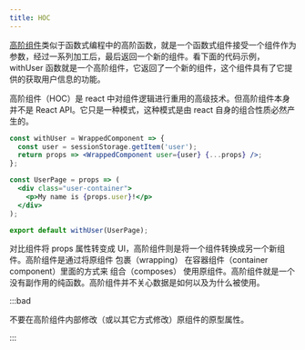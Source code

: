 ```yaml
---
title: HOC
---
```


[高阶组件](https://www.reactjscn.com/docs/higher-order-components.html)类似于函数式编程中的高阶函数，就是一个函数式组件接受一个组件作为参数，经过一系列加工后，最后返回一个新的组件。看下面的代码示例，withUser 函数就是一个高阶组件，它返回了一个新的组件，这个组件具有了它提供的获取用户信息的功能。

高阶组件（HOC）是 react 中对组件逻辑进行重用的高级技术。但高阶组件本身并不是 React API。它只是一种模式，这种模式是由 react 自身的组合性质必然产生的。

```jsx
const withUser = WrappedComponent => {
  const user = sessionStorage.getItem('user');
  return props => <WrappedComponent user={user} {...props} />;
};

const UserPage = props => (
  <div class="user-container">
    <p>My name is {props.user}!</p>
  </div>
);

export default withUser(UserPage);
```

对比组件将 props 属性转变成 UI，高阶组件则是将一个组件转换成另一个新组件。高阶组件是通过将原组件 包裹（wrapping） 在容器组件（container component）里面的方式来 组合（composes） 使用原组件。高阶组件就是一个没有副作用的纯函数。高阶组件并不关心数据是如何以及为什么被使用。

:::bad

不要在高阶组件内部修改（或以其它方式修改）原组件的原型属性。

:::
